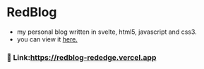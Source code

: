 # RedBlog
- my personal blog written in svelte, html5, javascript and css3.
- you can view it [here.](https://redblog-rededge.vercel.app)

### 🔗 Link:https://redblog-rededge.vercel.app
